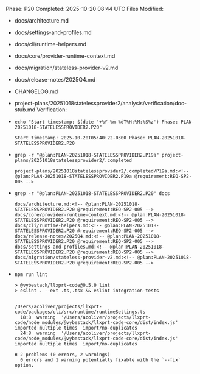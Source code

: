 <!-- @plan:PLAN-20251018-STATELESSPROVIDER2.P20 @requirement:REQ-SP2-005 -->
Phase: P20
Completed: 2025-10-20 08:44 UTC
Files Modified:
- docs/architecture.md
- docs/settings-and-profiles.md
- docs/cli/runtime-helpers.md
- docs/core/provider-runtime-context.md
- docs/migration/stateless-provider-v2.md
- docs/release-notes/2025Q4.md
- CHANGELOG.md
- project-plans/20251018statelessprovider2/analysis/verification/doc-stub.md
Verification:
- `echo "Start timestamp: $(date '+%Y-%m-%dT%H:%M:%S%z') Phase: PLAN-20251018-STATELESSPROVIDER2.P20"`

  ```
  Start timestamp: 2025-10-20T05:40:22-0300 Phase: PLAN-20251018-STATELESSPROVIDER2.P20
  ```

- `grep -r "@plan:PLAN-20251018-STATELESSPROVIDER2.P19a" project-plans/20251018statelessprovider2/.completed`

  ```
  project-plans/20251018statelessprovider2/.completed/P19a.md:<!-- @plan:PLAN-20251018-STATELESSPROVIDER2.P19a @requirement:REQ-SP2-005 -->
  ```

- `grep -r "@plan:PLAN-20251018-STATELESSPROVIDER2.P20" docs`

  ```
  docs/architecture.md:<!-- @plan:PLAN-20251018-STATELESSPROVIDER2.P20 @requirement:REQ-SP2-005 -->
  docs/core/provider-runtime-context.md:<!-- @plan:PLAN-20251018-STATELESSPROVIDER2.P20 @requirement:REQ-SP2-005 -->
  docs/cli/runtime-helpers.md:<!-- @plan:PLAN-20251018-STATELESSPROVIDER2.P20 @requirement:REQ-SP2-005 -->
  docs/release-notes/2025Q4.md:<!-- @plan:PLAN-20251018-STATELESSPROVIDER2.P20 @requirement:REQ-SP2-005 -->
  docs/settings-and-profiles.md:<!-- @plan:PLAN-20251018-STATELESSPROVIDER2.P20 @requirement:REQ-SP2-005 -->
  docs/migration/stateless-provider-v2.md:<!-- @plan:PLAN-20251018-STATELESSPROVIDER2.P20 @requirement:REQ-SP2-005 -->
  ```

- `npm run lint`

  ```
  > @vybestack/llxprt-code@0.5.0 lint
  > eslint . --ext .ts,.tsx && eslint integration-tests


  /Users/acoliver/projects/llxprt-code/packages/cli/src/runtime/runtimeSettings.ts
    18:8  warning  '/Users/acoliver/projects/llxprt-code/node_modules/@vybestack/llxprt-code-core/dist/index.js' imported multiple times  import/no-duplicates
    24:8  warning  '/Users/acoliver/projects/llxprt-code/node_modules/@vybestack/llxprt-code-core/dist/index.js' imported multiple times  import/no-duplicates

  ✖ 2 problems (0 errors, 2 warnings)
    0 errors and 1 warning potentially fixable with the `--fix` option.
  ```
